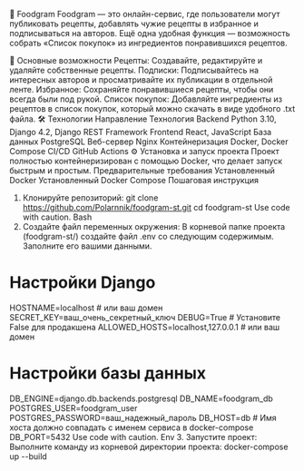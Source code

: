 🍔 Foodgram
Foodgram — это онлайн-сервис, где пользователи могут публиковать рецепты, добавлять чужие рецепты в избранное и подписываться на авторов. Ещё одна удобная функция — возможность собрать «Список покупок» из ингредиентов понравившихся рецептов.

🚀 Основные возможности
Рецепты: Создавайте, редактируйте и удаляйте собственные рецепты.
Подписки: Подписывайтесь на интересных авторов и просматривайте их публикации в отдельной ленте.
Избранное: Сохраняйте понравившиеся рецепты, чтобы они всегда были под рукой.
Список покупок: Добавляйте ингредиенты из рецептов в список покупок, который можно скачать в виде удобного .txt файла.
🛠️ Технологии
Направление	Технология
Backend	Python 3.10, Django 4.2, Django REST Framework
Frontend	React, JavaScript
База данных	PostgreSQL
Веб-сервер	Nginx
Контейнеризация	Docker, Docker Compose
CI/CD	GitHub Actions
⚙️ Установка и запуск проекта
Проект полностью контейнеризирован с помощью Docker, что делает запуск быстрым и простым.
Предварительные требования
Установленный Docker
Установленный Docker Compose
Пошаговая инструкция
1. Клонируйте репозиторий:
git clone https://github.com/Polarnnik/foodgram-st.git
cd foodgram-st
Use code with caution.
Bash
2. Создайте файл переменных окружения:
В корневой папке проекта (foodgram-st/) создайте файл .env со следующим содержимым. Заполните его вашими данными.
# Настройки Django
HOSTNAME=localhost # или ваш домен
SECRET_KEY=ваш_очень_секретный_ключ
DEBUG=True # Установите False для продакшена
ALLOWED_HOSTS=localhost,127.0.0.1 # или ваш домен

# Настройки базы данных
DB_ENGINE=django.db.backends.postgresql
DB_NAME=foodgram_db
POSTGRES_USER=foodgram_user
POSTGRES_PASSWORD=ваш_надежный_пароль
DB_HOST=db # Имя хоста должно совпадать с именем сервиса в docker-compose
DB_PORT=5432
Use code with caution.
Env
3. Запустите проект:
Выполните команду из корневой директории проекта:
docker-compose up --build
